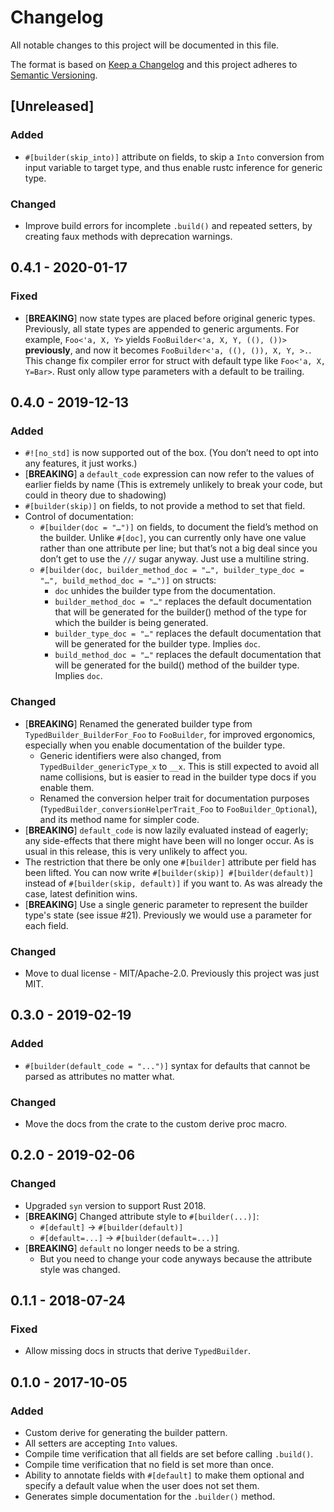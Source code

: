 # Changelog
All notable changes to this project will be documented in this file.

The format is based on [Keep a Changelog](http://keepachangelog.com/en/1.0.0/)
and this project adheres to [Semantic Versioning](http://semver.org/spec/v2.0.0.html).

## [Unreleased]
### Added
- `#[builder(skip_into)]` attribute on fields, to skip a `Into` conversion from
  input variable to target type, and thus enable rustc inference for generic type.

### Changed
- Improve build errors for incomplete `.build()` and repeated setters, by
  creating faux methods with deprecation warnings.

## 0.4.1 - 2020-01-17
### Fixed
- [**BREAKING**] now state types are placed before original generic types.
  Previously, all state types are appended to generic arguments. For example,
  `Foo<'a, X, Y>` yields `FooBuilder<'a, X, Y, ((), ())>` **previously**, and
  now it becomes `FooBuilder<'a, ((), ()), X, Y, >.`. This change fix compiler error
  for struct with default type like `Foo<'a, X, Y=Bar>`. Rust only allow type
  parameters with a default to be trailing.

## 0.4.0 - 2019-12-13
### Added
- `#![no_std]` is now supported out of the box. (You don’t need to opt into any
  features, it just works.)
- [**BREAKING**] a `default_code` expression can now refer to the values of
  earlier fields by name (This is extremely unlikely to break your code, but
  could in theory due to shadowing)
- `#[builder(skip)]` on fields, to not provide a method to set that field.
- Control of documentation:
  - `#[builder(doc = "…")]` on fields, to document the field’s method on the
    builder. Unlike `#[doc]`, you can currently only have one value rather than
    one attribute per line; but that’s not a big deal since you don’t get to
    use the `///` sugar anyway. Just use a multiline string.
  - `#[builder(doc, builder_method_doc = "…", builder_type_doc = "…",
    build_method_doc = "…")]` on structs:
    - `doc` unhides the builder type from the documentation.
	- `builder_method_doc = "…"` replaces the default documentation that
	  will be generated for the builder() method of the type for which the
	  builder is being generated.
	- `builder_type_doc = "…"` replaces the default documentation that will
	  be generated for the builder type. Implies `doc`.
	- `build_method_doc = "…"` replaces the default documentation that will
	  be generated for the build() method of the builder type. Implies
	  `doc`.

### Changed
- [**BREAKING**] Renamed the generated builder type from
  `TypedBuilder_BuilderFor_Foo` to `FooBuilder`, for improved ergonomics,
  especially when you enable documentation of the builder type.
  - Generic identifiers were also changed, from `TypedBuilder_genericType_x` to
    `__x`. This is still expected to avoid all name collisions, but is easier
    to read in the builder type docs if you enable them.
  - Renamed the conversion helper trait for documentation purposes
    (`TypedBuilder_conversionHelperTrait_Foo` to `FooBuilder_Optional`), and
    its method name for simpler code.
- [**BREAKING**] `default_code` is now lazily evaluated instead of eagerly; any
  side-effects that there might have been will no longer occur. As is usual in
  this release, this is very unlikely to affect you.
- The restriction that there be only one `#[builder]` attribute per field has
  been lifted. You can now write `#[builder(skip)] #[builder(default)]` instead
  of `#[builder(skip, default)]` if you want to. As was already the case,
  latest definition wins.
- [**BREAKING**] Use a single generic parameter to represent the builder type's
  state (see issue #21). Previously we would use a parameter for each field.

### Changed
- Move to dual license - MIT/Apache-2.0. Previously this project was just MIT.

## 0.3.0 - 2019-02-19
### Added
- `#[builder(default_code = "...")]` syntax for defaults that cannot be parsed
  as attributes no matter what.

### Changed
- Move the docs from the crate to the custom derive proc macro.

## 0.2.0 - 2019-02-06
### Changed
- Upgraded `syn` version to support Rust 2018.
- [**BREAKING**] Changed attribute style to `#[builder(...)]`:
  - `#[default]` -> `#[builder(default)]`
  - `#[default=...]` -> `#[builder(default=...)]`
- [**BREAKING**] `default` no longer needs to be a string.
  - But you need to change your code anyways because the attribute style was changed.

## 0.1.1 - 2018-07-24
### Fixed
- Allow missing docs in structs that derive `TypedBuilder`.

## 0.1.0 - 2017-10-05
### Added
- Custom derive for generating the builder pattern.
- All setters are accepting `Into` values.
- Compile time verification that all fields are set before calling `.build()`.
- Compile time verification that no field is set more than once.
- Ability to annotate fields with `#[default]` to make them optional and specify a default value when the user does not set them.
- Generates simple documentation for the `.builder()` method.
